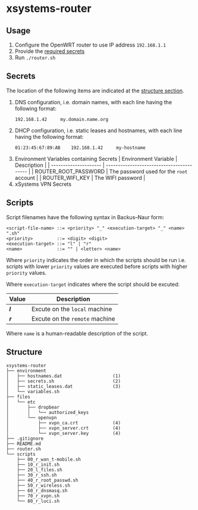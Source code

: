 # xsystems-router

## Usage

1. Configure the OpenWRT router to use IP address `192.168.1.1`
2. Provide the [required secrets](#secrets)
3. Run `./router.sh`


## Secrets

The location of the following items are indicated at the [structure section](#structure).

1. DNS configuration, i.e. domain names, with each line having the following format:
    ```
    192.168.1.42     my.domain.name.org
    ```
2. DHCP configuration, i.e. static leases and hostnames, with each line having the following format:
    ```
    01:23:45:67:89:AB    192.168.1.42     my-hostname
    ```
3. Environment Variables containing Secrets
    | Environment Variable  | Description                               |
    | --------------------- | ----------------------------------------- |
    | ROUTER_ROOT_PASSWORD  | The password used for the `root` account  |
    | ROUTER_WIFI_KEY       | The WIFI password                         |
4. xSystems VPN Secrets


## Scripts

Script filenames have the following syntax in Backus–Naur form:

```bnf
<script-file-name> ::= <priority> "_" <execution-target> "_" <name> ".sh"
<priority>         ::= <digit> <digit>
<execution-target> ::= "l" | "r"
<name>             ::= "" | <letter> <name>
```

Where `priority` indicates the order in which the scripts should be run i.e. scripts with lower `priority` values are executed before scripts with higher `priority` values.

Where `execution-target` indicates where the script should be excuted:

| Value   | Description                    |
| ------- | ------------------------------ |
| _**l**_ | Excute on the `local` machine  |
| _**r**_ | Excute on the `remote` machine |

Where `name` is a human-readable description of the script.


## Structure

```
xsystems-router
├── environment
│   ├── hostnames.dat                   (1)
│   ├── secrets.sh                      (2)
│   ├── static_leases.dat               (3)
│   └── variables.sh
├── files
│   └── etc
│       ├── dropbear
│       │   └── authorized_keys
│       └── openvpn
│           ├── xvpn_ca.crt             (4)
│           ├── xvpn_server.crt         (4)
│           └── xvpn_server.key         (4)
├── .gitignore
├── README.md
├── router.sh
└── scripts
    ├── 00_r_wan_t-mobile.sh
    ├── 10_r_init.sh
    ├── 20_l_files.sh
    ├── 30_r_ssh.sh
    ├── 40_r_root_passwd.sh
    ├── 50_r_wireless.sh
    ├── 60_r_dnsmasq.sh
    ├── 70_r_xvpn.sh
    └── 80_r_luci.sh
```
